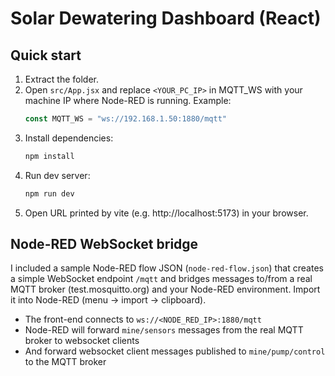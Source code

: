# Solar Dewatering Dashboard (React)

## Quick start

1. Extract the folder.
2. Open `src/App.jsx` and replace `<YOUR_PC_IP>` in MQTT_WS with your machine IP where Node-RED is running.
   Example:
   ```js
   const MQTT_WS = "ws://192.168.1.50:1880/mqtt"
   ```
3. Install dependencies:
   ```bash
   npm install
   ```
4. Run dev server:
   ```bash
   npm run dev
   ```
5. Open URL printed by vite (e.g. http://localhost:5173) in your browser.

## Node-RED WebSocket bridge

I included a sample Node-RED flow JSON (`node-red-flow.json`) that creates a simple WebSocket endpoint `/mqtt` and bridges messages to/from a real MQTT broker (test.mosquitto.org) and your Node-RED environment. Import it into Node-RED (menu → import → clipboard).

- The front-end connects to `ws://<NODE_RED_IP>:1880/mqtt`
- Node-RED will forward `mine/sensors` messages from the real MQTT broker to websocket clients
- And forward websocket client messages published to `mine/pump/control` to the MQTT broker

